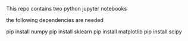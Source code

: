 This repo contains two python jupyter notebooks

the following dependencies are needed

pip install numpy
pip install sklearn
pip install matplotlib
pip install scipy


